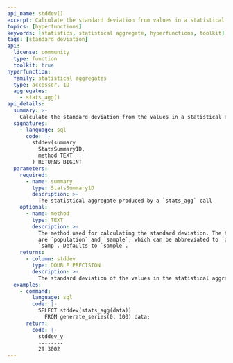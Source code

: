 ```yaml
---
api_name: stddev()
excerpt: Calculate the standard deviation from values in a statistical aggregate
topics: [hyperfunctions]
keywords: [statistics, statistical aggregate, hyperfunctions, toolkit]
tags: [standard deviation]
api:
  license: community
  type: function
  toolkit: true
hyperfunction:
  family: statistical aggregates
  type: accessor, 1D
  aggregates:
    - stats_agg()
api_details:
  summary: >-
    Calculate the standard deviation from the values in a statistical aggregate.
  signatures:
    - language: sql
      code: |-
        stddev(summary
          StatsSummary1D,
          method TEXT
        ) RETURNS BIGINT
  parameters:
    required:
      - name: summary
        type: StatsSummary1D
        description: >-
          The statistical aggregate produced by a `stats_agg` call
    optional:
      - name: method
        type: TEXT
        description: >-
          The method used for calculating the standard deviation. The two options
          are `population` and `sample`, which can be abbreviated to `pop` or
          `samp`. Defaults to `sample`.
    returns:
      - column: stddev
        type: DOUBLE PRECISION
        description: >-
          The standard deviation of the values in the statistical aggregate
  examples:
    - command:
        language: sql
        code: |-
          SELECT stddev(stats_agg(data))
            FROM generate_series(0, 100) data;
      return:
        code: |-
          stddev_y
          --------
          29.3002
---
```


